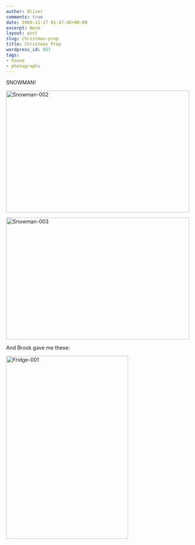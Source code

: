 ```yaml
---
author: Oliver
comments: true
date: 2009-11-17 01:47:46+00:00
excerpt: None
layout: post
slug: christmas-prep
title: Christmas Prep
wordpress_id: 857
tags:
- house
- photographs
---
```


SNOWMAN!

<a href="http://www.flickr.com/photos/owiber/4110342339/" title="Snowman-002 by owiber, on Flickr"><img src="https://farm3.static.flickr.com/2619/4110342339_829a64a099.jpg" width="500" height="333" alt="Snowman-002" /></a>

<a href="http://www.flickr.com/photos/owiber/4110342839/" title="Snowman-003 by owiber, on Flickr"><img src="https://farm3.static.flickr.com/2670/4110342839_d31b1676f4.jpg" width="500" height="333" alt="Snowman-003" /></a>

And Brook gave me these:

<a href="http://www.flickr.com/photos/owiber/4110343809/" title="Fridge-001 by owiber, on Flickr"><img src="https://farm3.static.flickr.com/2588/4110343809_85094afeb3.jpg" width="333" height="500" alt="Fridge-001" /></a>